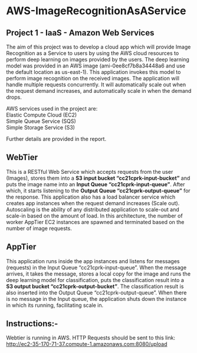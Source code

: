 # AWS-ImageRecognitionAsAService

## Project 1 - IaaS - Amazon Web Services
The aim of this project was to develop a cloud app which will provide Image Recognition as a Service to users by using the AWS cloud resources to perform deep learning on images provided by the users.
The deep learning model was provided in an AWS image (ami-0ee8cf7b8a34448a6 and use the default location as us-east-1). This application invokes this model to perform image recognition on the received images.
The application will handle multiple requests concurrently. It will automatically scale out when the request demand increases, and automatically scale in when the demand drops.

AWS services used in the project are:  
Elastic Compute Cloud (EC2)   
Simple Queue Service (SQS)  
Simple Storage Service (S3)  

Further details are provided in the report.

## WebTier
This is a RESTful Web Service which accepts requests from the user (Images), stores them into a **S3 input bucket “cc21cprk-input-bucket”** and puts the image name into an **Input Queue “cc21cprk-input-queue”**.
After which, it starts listening to the **Output Queue “cc21cprk-output-queue”** for the response.
This application also has a load balancer service which creates app instances when the request demand increases (Scale out). Autoscaling is the ability of any distributed application to scale-out and scale-in based on the amount of load. In this architecture, the number of worker AppTier EC2 instances are spawned and terminated based on the number of image requests.

## AppTier
This application runs inside the app instances and listens for messages (requests) in the Input Queue “cc21cprk-input-queue”.
When the message arrives, it takes the message, stores a local copy for the image and runs the deep learning model for classification, puts the classification result into a **S3 output bucket “cc21cprk-output-bucket”**. The classification result is also inserted into the Output Queue “cc21cprk-output-queue”.
When there is no message in the Input queue, the application shuts down the instance in which its running, facilitating scale in.

## Instructions:-
Webtier is running in AWS. HTTP Requests should be sent to this link:  
http://ec2-35-170-71-37.compute-1.amazonaws.com:8080/upload 
